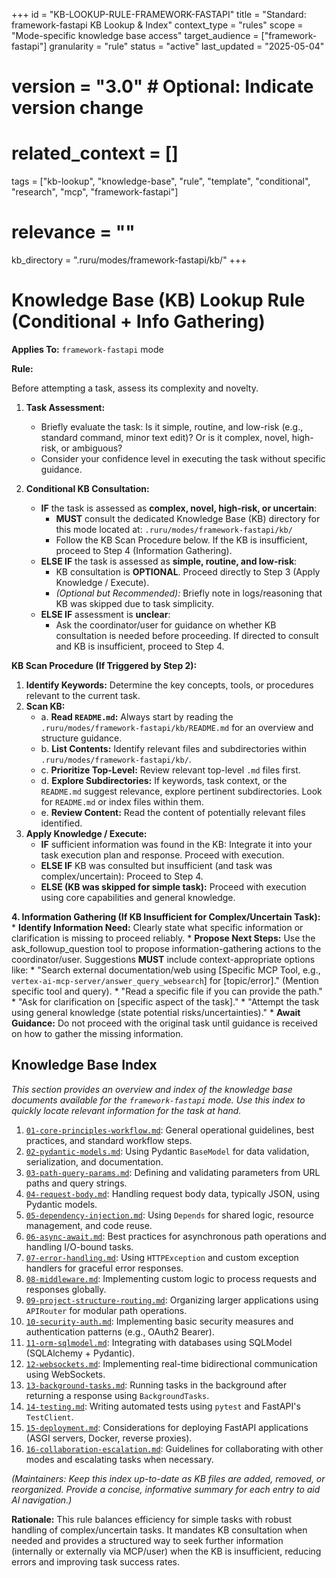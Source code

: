 +++
id = "KB-LOOKUP-RULE-FRAMEWORK-FASTAPI"
title = "Standard: framework-fastapi KB Lookup & Index"
context_type = "rules"
scope = "Mode-specific knowledge base access"
target_audience = ["framework-fastapi"]
granularity = "rule"
status = "active"
last_updated = "2025-05-04"
# version = "3.0" # Optional: Indicate version change
# related_context = []
tags = ["kb-lookup", "knowledge-base", "rule", "template", "conditional", "research", "mcp", "framework-fastapi"]
# relevance = ""
kb_directory = ".ruru/modes/framework-fastapi/kb/"
+++

# Knowledge Base (KB) Lookup Rule (Conditional + Info Gathering)

**Applies To:** `framework-fastapi` mode

**Rule:**

Before attempting a task, assess its complexity and novelty.

1.  **Task Assessment:**
    *   Briefly evaluate the task: Is it simple, routine, and low-risk (e.g., standard command, minor text edit)? Or is it complex, novel, high-risk, or ambiguous?
    *   Consider your confidence level in executing the task without specific guidance.

2.  **Conditional KB Consultation:**
    *   **IF** the task is assessed as **complex, novel, high-risk, or uncertain**:
        *   **MUST** consult the dedicated Knowledge Base (KB) directory for this mode located at: `.ruru/modes/framework-fastapi/kb/`
        *   Follow the KB Scan Procedure below. If the KB is insufficient, proceed to Step 4 (Information Gathering).
    *   **ELSE IF** the task is assessed as **simple, routine, and low-risk**:
        *   KB consultation is **OPTIONAL**. Proceed directly to Step 3 (Apply Knowledge / Execute).
        *   *(Optional but Recommended):* Briefly note in logs/reasoning that KB was skipped due to task simplicity.
    *   **ELSE IF** assessment is **unclear**:
        *   Ask the coordinator/user for guidance on whether KB consultation is needed before proceeding. If directed to consult and KB is insufficient, proceed to Step 4.

**KB Scan Procedure (If Triggered by Step 2):**

1.  **Identify Keywords:** Determine the key concepts, tools, or procedures relevant to the current task.
2.  **Scan KB:**
    *   a. **Read `README.md`:** Always start by reading the `.ruru/modes/framework-fastapi/kb/README.md` for an overview and structure guidance.
    *   b. **List Contents:** Identify relevant files and subdirectories within `.ruru/modes/framework-fastapi/kb/`.
    *   c. **Prioritize Top-Level:** Review relevant top-level `.md` files first.
    *   d. **Explore Subdirectories:** If keywords, task context, or the `README.md` suggest relevance, explore pertinent subdirectories. Look for `README.md` or index files within them.
    *   e. **Review Content:** Read the content of potentially relevant files identified.
3.  **Apply Knowledge / Execute:**
    *   **IF** sufficient information was found in the KB: Integrate it into your task execution plan and response. Proceed with execution.
    *   **ELSE IF** KB was consulted but insufficient (and task was complex/uncertain): Proceed to Step 4.
    *   **ELSE (KB was skipped for simple task):** Proceed with execution using core capabilities and general knowledge.

**4. Information Gathering (If KB Insufficient for Complex/Uncertain Task):**
    *   **Identify Information Need:** Clearly state what specific information or clarification is missing to proceed reliably.
    *   **Propose Next Steps:** Use the ask_followup_question tool to propose information-gathering actions to the coordinator/user. Suggestions **MUST** include context-appropriate options like:
        *   "Search external documentation/web using [Specific MCP Tool, e.g., `vertex-ai-mcp-server/answer_query_websearch`] for [topic/error]." (Mention specific tool and query).
        *   "Read a specific file if you can provide the path."
        *   "Ask for clarification on [specific aspect of the task]."
        *   "Attempt the task using general knowledge (state potential risks/uncertainties)."
    *   **Await Guidance:** Do not proceed with the original task until guidance is received on how to gather the missing information.

## Knowledge Base Index

*This section provides an overview and index of the knowledge base documents available for the `framework-fastapi` mode. Use this index to quickly locate relevant information for the task at hand.*

1.  [`01-core-principles-workflow.md`](./01-core-principles-workflow.md): General operational guidelines, best practices, and standard workflow steps.
2.  [`02-pydantic-models.md`](./02-pydantic-models.md): Using Pydantic `BaseModel` for data validation, serialization, and documentation.
3.  [`03-path-query-params.md`](./03-path-query-params.md): Defining and validating parameters from URL paths and query strings.
4.  [`04-request-body.md`](./04-request-body.md): Handling request body data, typically JSON, using Pydantic models.
5.  [`05-dependency-injection.md`](./05-dependency-injection.md): Using `Depends` for shared logic, resource management, and code reuse.
6.  [`06-async-await.md`](./06-async-await.md): Best practices for asynchronous path operations and handling I/O-bound tasks.
7.  [`07-error-handling.md`](./07-error-handling.md): Using `HTTPException` and custom exception handlers for graceful error responses.
8.  [`08-middleware.md`](./08-middleware.md): Implementing custom logic to process requests and responses globally.
9.  [`09-project-structure-routing.md`](./09-project-structure-routing.md): Organizing larger applications using `APIRouter` for modular path operations.
10. [`10-security-auth.md`](./10-security-auth.md): Implementing basic security measures and authentication patterns (e.g., OAuth2 Bearer).
11. [`11-orm-sqlmodel.md`](./11-orm-sqlmodel.md): Integrating with databases using SQLModel (SQLAlchemy + Pydantic).
12. [`12-websockets.md`](./12-websockets.md): Implementing real-time bidirectional communication using WebSockets.
13. [`13-background-tasks.md`](./13-background-tasks.md): Running tasks in the background after returning a response using `BackgroundTasks`.
14. [`14-testing.md`](./14-testing.md): Writing automated tests using `pytest` and FastAPI's `TestClient`.
15. [`15-deployment.md`](./15-deployment.md): Considerations for deploying FastAPI applications (ASGI servers, Docker, reverse proxies).
16. [`16-collaboration-escalation.md`](./16-collaboration-escalation.md): Guidelines for collaborating with other modes and escalating tasks when necessary.

*(Maintainers: Keep this index up-to-date as KB files are added, removed, or reorganized. Provide a concise, informative summary for each entry to aid AI navigation.)*


**Rationale:** This rule balances efficiency for simple tasks with robust handling of complex/uncertain tasks. It mandates KB consultation when needed and provides a structured way to seek further information (internally or externally via MCP/user) when the KB is insufficient, reducing errors and improving task success rates.